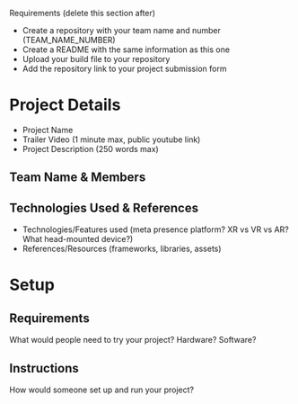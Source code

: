 Requirements (delete this section after)
- Create a repository with your team name and number (TEAM_NAME_NUMBER)
- Create a README with the same information as this one
- Upload your build file to your repository
- Add the repository link to your project submission form

# Project Details 
- Project Name
- Trailer Video (1 minute max, public youtube link)
- Project Description (250 words max)

## Team Name & Members

## Technologies Used & References
- Technologies/Features used (meta presence platform? XR vs VR vs AR? What head-mounted device?)
- References/Resources (frameworks, libraries, assets)

# Setup
## Requirements 
What would people need to try your project? Hardware? Software?

## Instructions
How would someone set up and run your project?

